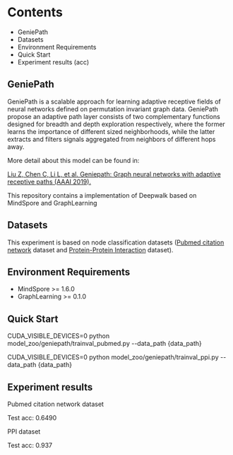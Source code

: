 # Contents

- GeniePath
- Datasets
- Environment Requirements
- Quick Start
- Experiment results (acc)

## GeniePath

GeniePath is a scalable approach for learning adaptive receptive fields of neural networks defined on permutation invariant graph data. GeniePath propose an adaptive path layer consists of two complementary functions designed for breadth and depth exploration respectively, where the former learns the importance of different sized neighborhoods, while the latter extracts and filters signals aggregated from neighbors of different hops away.

More detail about this model can be found in:

[Liu Z, Chen C, Li L, et al. Geniepath: Graph neural networks with adaptive receptive paths (AAAI 2019).](https://ojs.aaai.org//index.php/AAAI/article/view/4354)

This repository contains a implementation of Deepwalk based on MindSpore and GraphLearning

## Datasets

This experiment is based on node classification datasets ([Pubmed citation network](https://data.dgl.ai/dataset/pubmed.zip) dataset and [Protein-Protein Interaction](https://data.dgl.ai/dataset/ppi.zip) dataset).

## Environment Requirements

- MindSpore >= 1.6.0
- GraphLearning >= 0.1.0

## Quick Start

CUDA_VISIBLE_DEVICES=0 python model_zoo/geniepath/trainval_pubmed.py --data_path  {data_path}

CUDA_VISIBLE_DEVICES=0 python model_zoo/geniepath/trainval_ppi.py --data_path  {data_path}

## Experiment results

Pubmed citation network dataset

Test acc: 0.6490

PPI dataset

Test acc: 0.937